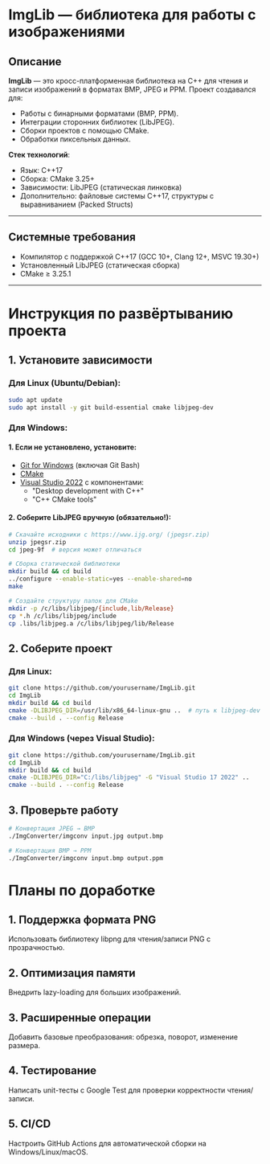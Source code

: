 # ImgLib — библиотека для работы с изображениями

## Описание
**ImgLib** — это кросс-платформенная библиотека на C++ для чтения и записи изображений в форматах BMP, JPEG и PPM. Проект создавался для:
- Работы с бинарными форматами (BMP, PPM).
- Интеграции сторонних библиотек (LibJPEG).
- Сборки проектов с помощью CMake.
- Обработки пиксельных данных.

**Стек технологий**:
- Язык: C++17
- Сборка: CMake 3.25+
- Зависимости: LibJPEG (статическая линковка)
- Дополнительно: файловые системы C++17, структуры с выравниванием (Packed Structs)

---

## Системные требования
- Компилятор с поддержкой C++17 (GCC 10+, Clang 12+, MSVC 19.30+)
- Установленный LibJPEG (статическая сборка)
- CMake ≥ 3.25.1

---

# Инструкция по развёртыванию проекта

## 1. Установите зависимости

### Для Linux (Ubuntu/Debian):
```bash
sudo apt update
sudo apt install -y git build-essential cmake libjpeg-dev
```

### Для Windows:

#### 1. Если не установлено, установите:
- [Git for Windows](https://gitforwindows.org/) (включая Git Bash)
- [CMake](https://cmake.org/download/)
- [Visual Studio 2022](https://visualstudio.microsoft.com/ru/) с компонентами:
   - "Desktop development with C++"
   - "C++ CMake tools"

#### 2. Соберите LibJPEG вручную (обязательно!):
```bash
# Скачайте исходники с https://www.ijg.org/ (jpegsr.zip)
unzip jpegsr.zip
cd jpeg-9f  # версия может отличаться

# Сборка статической библиотеки
mkdir build && cd build
../configure --enable-static=yes --enable-shared=no
make

# Создайте структуру папок для CMake
mkdir -p /c/libs/libjpeg/{include,lib/Release}
cp *.h /c/libs/libjpeg/include
cp .libs/libjpeg.a /c/libs/libjpeg/lib/Release
```
## 2. Соберите проект

### Для Linux:
```bash
git clone https://github.com/yourusername/ImgLib.git
cd ImgLib
mkdir build && cd build
cmake -DLIBJPEG_DIR=/usr/lib/x86_64-linux-gnu ..  # путь к libjpeg-dev
cmake --build . --config Release
```

### Для Windows (через Visual Studio):
```bash
git clone https://github.com/yourusername/ImgLib.git
cd ImgLib
mkdir build && cd build
cmake -DLIBJPEG_DIR="C:/libs/libjpeg" -G "Visual Studio 17 2022" ..
cmake --build . --config Release
```

## 3. Проверьте работу
```bash
# Конвертация JPEG → BMP
./ImgConverter/imgconv input.jpg output.bmp

# Конвертация BMP → PPM
./ImgConverter/imgconv input.bmp output.ppm
```
# Планы по доработке

## 1. Поддержка формата PNG
Использовать библиотеку libpng для чтения/записи PNG с прозрачностью.

## 2. Оптимизация памяти
Внедрить lazy-loading для больших изображений.

## 3. Расширенные операции
Добавить базовые преобразования: обрезка, поворот, изменение размера.

## 4. Тестирование
Написать unit-тесты с Google Test для проверки корректности чтения/записи.

## 5. CI/CD
Настроить GitHub Actions для автоматической сборки на Windows/Linux/macOS.

